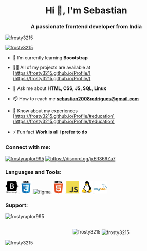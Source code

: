 <h1 align="center">Hi 👋, I'm Sebastian</h1>
<h3 align="center">A passionate frontend developer from India</h3>

<p align="left"> <img src="https://komarev.com/ghpvc/?username=frosty3215&label=Profile%20views&color=0e75b6&style=flat" alt="frosty3215" /> </p>

<p align="left"> <a href="https://github.com/ryo-ma/github-profile-trophy"><img src="https://github-profile-trophy.vercel.app/?username=frosty3215" alt="frosty3215" /></a> </p>

- 🌱 I’m currently learning **Boootstrap**

- 👨‍💻 All of my projects are available at [https://frosty3215.github.io/Profile/](https://frosty3215.github.io/Profile/)

- 💬 Ask me about **HTML, CSS, JS, SQL, Linux**

- 📫 How to reach me **sebastian2008rodrigues@gmail.com**

- 📄 Know about my experiences [https://frosty3215.github.io/Profile/#education](https://frosty3215.github.io/Profile/#education)

- ⚡ Fun fact **Work is all i prefer to do**

<h3 align="left">Connect with me:</h3>
<p align="left">
<a href="https://instagram.com/frostyraptor995" target="blank"><img align="center" src="https://raw.githubusercontent.com/rahuldkjain/github-profile-readme-generator/master/src/images/icons/Social/instagram.svg" alt="frostyraptor995" height="30" width="40" /></a>
<a href="https://discord.gg/https://discord.gg/jxER366Za7" target="blank"><img align="center" src="https://raw.githubusercontent.com/rahuldkjain/github-profile-readme-generator/master/src/images/icons/Social/discord.svg" alt="https://discord.gg/jxER366Za7" height="30" width="40" /></a>
</p>

<h3 align="left">Languages and Tools:</h3>
<p align="left"> <a href="https://getbootstrap.com" target="_blank" rel="noreferrer"> <img src="https://raw.githubusercontent.com/devicons/devicon/master/icons/bootstrap/bootstrap-plain-wordmark.svg" alt="bootstrap" width="40" height="40"/> </a> <a href="https://www.w3schools.com/css/" target="_blank" rel="noreferrer"> <img src="https://raw.githubusercontent.com/devicons/devicon/master/icons/css3/css3-original-wordmark.svg" alt="css3" width="40" height="40"/> </a> <a href="https://www.figma.com/" target="_blank" rel="noreferrer"> <img src="https://www.vectorlogo.zone/logos/figma/figma-icon.svg" alt="figma" width="40" height="40"/> </a> <a href="https://www.w3.org/html/" target="_blank" rel="noreferrer"> <img src="https://raw.githubusercontent.com/devicons/devicon/master/icons/html5/html5-original-wordmark.svg" alt="html5" width="40" height="40"/> </a> <a href="https://developer.mozilla.org/en-US/docs/Web/JavaScript" target="_blank" rel="noreferrer"> <img src="https://raw.githubusercontent.com/devicons/devicon/master/icons/javascript/javascript-original.svg" alt="javascript" width="40" height="40"/> </a> <a href="https://www.linux.org/" target="_blank" rel="noreferrer"> <img src="https://raw.githubusercontent.com/devicons/devicon/master/icons/linux/linux-original.svg" alt="linux" width="40" height="40"/> </a> <a href="https://www.mysql.com/" target="_blank" rel="noreferrer"> <img src="https://raw.githubusercontent.com/devicons/devicon/master/icons/mysql/mysql-original-wordmark.svg" alt="mysql" width="40" height="40"/> </a> </p>

<h3 align="left">Support:</h3>
<p><a href="https://www.buymeacoffee.com/frostyraptor995"> <img align="left" src="https://cdn.buymeacoffee.com/buttons/v2/default-yellow.png" height="50" width="210" alt="frostyraptor995" /></a></p><br><br>

<p><img align="left" src="https://github-readme-stats.vercel.app/api/top-langs?username=frosty3215&show_icons=true&locale=en&layout=compact" alt="frosty3215" /></p>

<p>&nbsp;<img align="center" src="https://github-readme-stats.vercel.app/api?username=frosty3215&show_icons=true&locale=en" alt="frosty3215" /></p>

<p><img align="center" src="https://github-readme-streak-stats.herokuapp.com/?user=frosty3215&" alt="frosty3215" /></p>
